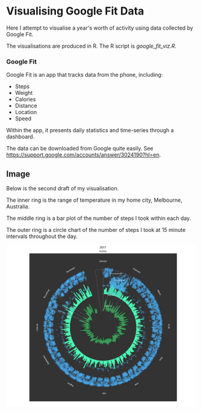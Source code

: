 # Visualising Google Fit Data

Here I attempt to visualise a year's worth of activity using data collected by Google Fit.

The visualisations are produced in R. The R script is *google_fit_viz.R*.

### Google Fit

Google Fit is an app that tracks data from the phone, including:

* Steps
* Weight
* Calories
* Distance
* Location
* Speed

Within the app, it presents daily statistics and time-series through a dashboard.

The data can be downloaded from Google quite easily. See <https://support.google.com/accounts/answer/3024190?hl=en>.

## Image

Below is the second draft of my visualisation.

The inner ring is the range of temperature in my home city, Melbourne, Australia.

The middle ring is a bar plot of the number of steps I took within each day.

The outer ring is a circle chart of the number of steps I took at 15 minute intervals throughout the day.

![image](/image/draft3.png)